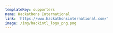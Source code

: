 ```yaml
---
templateKey: supporters
name: Hackathons International
link: 'https://www.hackathonsinternational.com/'
image: /img/hackintl_logo_png.png
---
```

